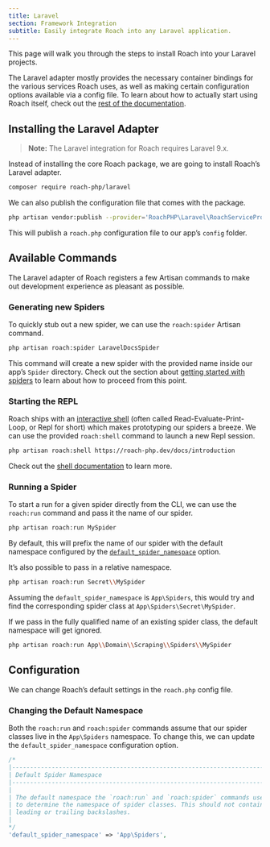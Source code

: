 ```yaml
---
title: Laravel
section: Framework Integration
subtitle: Easily integrate Roach into any Laravel application.
---
```


This page will walk you through the steps to install Roach into your Laravel projects.

The Laravel adapter mostly provides the necessary container bindings for the various services Roach uses, as well as making certain configuration options available via a config file. To learn about how to actually start using Roach itself, check out the [rest of the documentation](/docs/spiders).

## Installing the Laravel Adapter

> **Note:** The Laravel integration for Roach requires Laravel 9.x.

Instead of installing the core Roach package, we are going to install Roach’s Laravel adapter.

<CodeBlock>

```bash
composer require roach-php/laravel
```

</CodeBlock>

We can also publish the configuration file that comes with the package.

<CodeBlock>

```bash
php artisan vendor:publish --provider='RoachPHP\Laravel\RoachServiceProvider'
```

</CodeBlock>

This will publish a `roach.php` configuration file to our app’s `config` folder.

## Available Commands

The Laravel adapter of Roach registers a few Artisan commands to make out development experience as pleasant as possible.

### Generating new Spiders

To quickly stub out a new spider, we can use the `roach:spider` Artisan command.

<CodeBlock>

```bash
php artisan roach:spider LaravelDocsSpider
```

</CodeBlock>

This command will create a new spider with the provided name inside our app’s `Spider` directory. Check out the section about [getting started with spiders](/docs/spiders) to learn about how to proceed from this point.

### Starting the REPL

Roach ships with an [interactive shell](/docs/repl) (often called Read-Evaluate-Print-Loop, or Repl for short) which makes prototyping our spiders a breeze. We can use the provided `roach:shell` command to launch a new Repl session.

<CodeBlock>

```bash
php artisan roach:shell https://roach-php.dev/docs/introduction
```

</CodeBlock>

Check out the [shell documentation](/docs/repl) to learn more.

### Running a Spider

To start a run for a given spider directly from the CLI, we can use the `roach:run` command and pass it the name of our spider.

<CodeBlock>

```bash
php artisan roach:run MySpider
```

</CodeBlock>

By default, this will prefix the name of our spider with the default namespace configured by the [`default_spider_namespace`](/docs/laravel#changing-the-default-namespace) option. 

It’s also possible to pass in a relative namespace.

<CodeBlock>

```bash
php artisan roach:run Secret\\MySpider
```

</CodeBlock>

Assuming the `default_spider_namespace` is `App\Spiders`, this would try and find the corresponding spider class at `App\Spiders\Secret\MySpider`.

If we pass in the fully qualified name of an existing spider class, the default namespace will get ignored.

<CodeBlock>

```bash
php artisan roach:run App\\Domain\\Scraping\\Spiders\\MySpider
```

</CodeBlock>

## Configuration

We can change Roach’s default settings in the `roach.php` config file.

### Changing the Default Namespace

Both the `roach:run` and `roach:spider` commands assume that our spider classes live in the `App\Spiders` namespace. To change this, we can update the `default_spider_namespace` configuration option.

<CodeBlock>

```php
/*
|--------------------------------------------------------------------------
| Default Spider Namespace
|--------------------------------------------------------------------------
|
| The default namespace the `roach:run` and `roach:spider` commands use
| to determine the namespace of spider classes. This should not contain
| leading or trailing backslashes.
|
*/
'default_spider_namespace' => 'App\Spiders',
```

</CodeBlock>